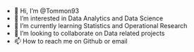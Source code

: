 - 👋 Hi, I’m @Tommon93
- 👀 I’m interested in Data Analytics and Data Science
- 🌱 I’m currently learning Statistics and Operational Research
- 💞️ I’m looking to collaborate on Data related projects
- 📫 How to reach me on Github or email

<!---
Tommon93/Tommon93 is a ✨ special ✨ repository because its `README.md` (this file) appears on your GitHub profile.
You can click the Preview link to take a look at your changes.
--->
